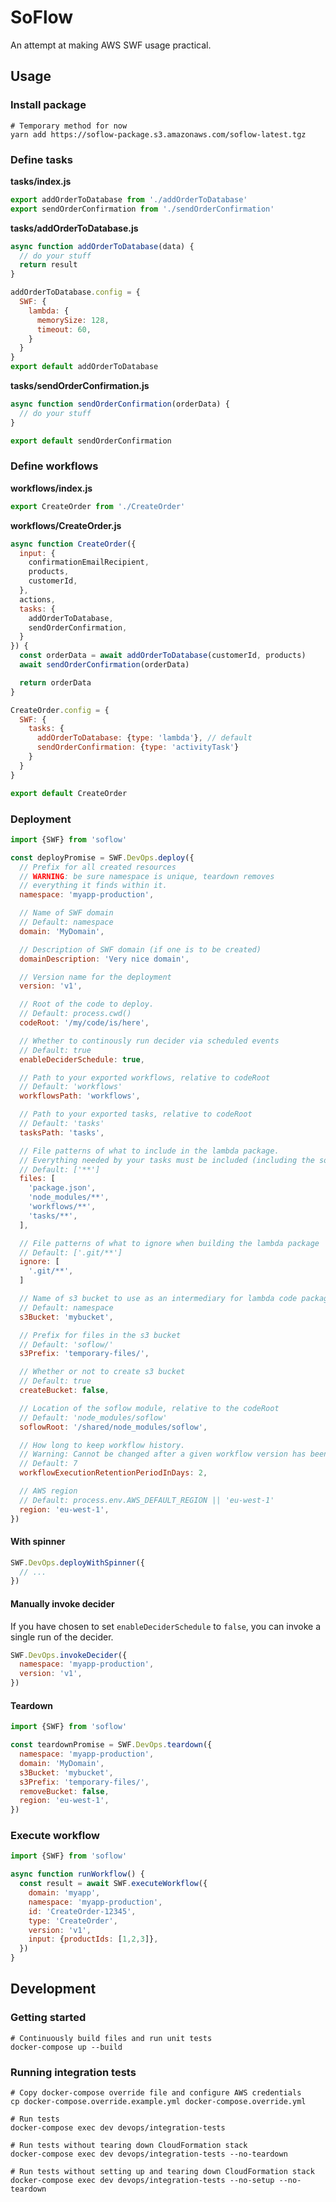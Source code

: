# SoFlow

An attempt at making AWS SWF usage practical.


## Usage

### Install package


```shell
# Temporary method for now
yarn add https://soflow-package.s3.amazonaws.com/soflow-latest.tgz
```

### Define tasks

__tasks/index.js__

```javascript
export addOrderToDatabase from './addOrderToDatabase'
export sendOrderConfirmation from './sendOrderConfirmation'
```

__tasks/addOrderToDatabase.js__
```javascript
async function addOrderToDatabase(data) {
  // do your stuff
  return result
}

addOrderToDatabase.config = {
  SWF: {
    lambda: {
      memorySize: 128,
      timeout: 60,
    }
  }
}
export default addOrderToDatabase
```

__tasks/sendOrderConfirmation.js__
```javascript
async function sendOrderConfirmation(orderData) {
  // do your stuff
}

export default sendOrderConfirmation
```

### Define workflows

__workflows/index.js__
```javascript
export CreateOrder from './CreateOrder'
```

__workflows/CreateOrder.js__
```javascript
async function CreateOrder({
  input: {
    confirmationEmailRecipient,
    products,
    customerId,
  },
  actions,
  tasks: {
    addOrderToDatabase,
    sendOrderConfirmation,
  }
}) {
  const orderData = await addOrderToDatabase(customerId, products)
  await sendOrderConfirmation(orderData)

  return orderData
}

CreateOrder.config = {
  SWF: {
    tasks: {
      addOrderToDatabase: {type: 'lambda'}, // default
      sendOrderConfirmation: {type: 'activityTask'}
    }
  }
}

export default CreateOrder
```



### Deployment

```javascript
import {SWF} from 'soflow'

const deployPromise = SWF.DevOps.deploy({
  // Prefix for all created resources
  // WARNING: be sure namespace is unique, teardown removes
  // everything it finds within it.
  namespace: 'myapp-production',

  // Name of SWF domain
  // Default: namespace
  domain: 'MyDomain',

  // Description of SWF domain (if one is to be created)
  domainDescription: 'Very nice domain',

  // Version name for the deployment
  version: 'v1',

  // Root of the code to deploy.
  // Default: process.cwd()
  codeRoot: '/my/code/is/here',

  // Whether to continously run decider via scheduled events
  // Default: true
  enableDeciderSchedule: true,

  // Path to your exported workflows, relative to codeRoot
  // Default: 'workflows'
  workflowsPath: 'workflows',

  // Path to your exported tasks, relative to codeRoot
  // Default: 'tasks'
  tasksPath: 'tasks',

  // File patterns of what to include in the lambda package.
  // Everything needed by your tasks must be included (including the soflow npm module).
  // Default: ['**']
  files: [
    'package.json',
    'node_modules/**',
    'workflows/**',
    'tasks/**',
  ],

  // File patterns of what to ignore when building the lambda package
  // Default: ['.git/**']
  ignore: [
    '.git/**',
  ]

  // Name of s3 bucket to use as an intermediary for lambda code packages
  // Default: namespace
  s3Bucket: 'mybucket',

  // Prefix for files in the s3 bucket
  // Default: 'soflow/'
  s3Prefix: 'temporary-files/',

  // Whether or not to create s3 bucket
  // Default: true
  createBucket: false,

  // Location of the soflow module, relative to the codeRoot
  // Default: 'node_modules/soflow'
  soflowRoot: '/shared/node_modules/soflow',

  // How long to keep workflow history.
  // Warning: Cannot be changed after a given workflow version has been created
  // Default: 7
  workflowExecutionRetentionPeriodInDays: 2,

  // AWS region
  // Default: process.env.AWS_DEFAULT_REGION || 'eu-west-1'
  region: 'eu-west-1',
})

```

#### With spinner

```javascript
SWF.DevOps.deployWithSpinner({
  // ...
})
```

#### Manually invoke decider

If you have chosen to set `enableDeciderSchedule` to `false`, you can
invoke a single run of the decider.

```javascript
SWF.DevOps.invokeDecider({
  namespace: 'myapp-production',
  version: 'v1',
})
```

#### Teardown

```javascript
import {SWF} from 'soflow'

const teardownPromise = SWF.DevOps.teardown({
  namespace: 'myapp-production',
  domain: 'MyDomain',
  s3Bucket: 'mybucket',
  s3Prefix: 'temporary-files/',
  removeBucket: false,
  region: 'eu-west-1',
})
```

### Execute workflow
```javascript
import {SWF} from 'soflow'

async function runWorkflow() {
  const result = await SWF.executeWorkflow({
    domain: 'myapp',
    namespace: 'myapp-production',
    id: 'CreateOrder-12345',
    type: 'CreateOrder',
    version: 'v1',
    input: {productIds: [1,2,3]},
  })
}
```

## Development

### Getting started


```shell
# Continuously build files and run unit tests
docker-compose up --build
```

### Running integration tests
```shell
# Copy docker-compose override file and configure AWS credentials
cp docker-compose.override.example.yml docker-compose.override.yml

# Run tests
docker-compose exec dev devops/integration-tests

# Run tests without tearing down CloudFormation stack
docker-compose exec dev devops/integration-tests --no-teardown

# Run tests without setting up and tearing down CloudFormation stack
docker-compose exec dev devops/integration-tests --no-setup --no-teardown
```
